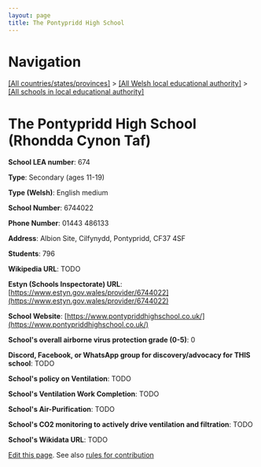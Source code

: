 ```yaml
---
layout: page
title: The Pontypridd High School
---
```

# Navigation

[[All countries/states/provinces]](../../..) > [[All Welsh local educational authority]](../..) > [[All schools in local educational authority]](..)

# The Pontypridd High School (Rhondda Cynon Taf)

**School LEA number**: 674

**Type**: Secondary (ages 11-19)

**Type (Welsh)**: English medium

**School Number**: 6744022

**Phone Number**: 01443 486133

**Address**: Albion Site, Cilfynydd, Pontypridd, CF37 4SF

**Students**: 796

**Wikipedia URL**: TODO

**Estyn (Schools Inspectorate) URL**: [https://www.estyn.gov.wales/provider/6744022](https://www.estyn.gov.wales/provider/6744022)

**School Website**: [https://www.pontypriddhighschool.co.uk/](https://www.pontypriddhighschool.co.uk/)

**School's overall airborne virus protection grade (0-5)**: 0

**Discord, Facebook, or WhatsApp group for discovery/advocacy for THIS school**: TODO

**School's policy on Ventilation**: TODO

**School's Ventilation Work Completion**: TODO

**School's Air-Purification**: TODO

**School's CO2 monitoring to actively drive ventilation and filtration**: TODO

**School's Wikidata URL**: TODO




[Edit this page](https://github.com/ventilate-schools/Wales/edit/prif/./Rhondda_Cynon_Taf/The_Pontypridd_High_School.md). See also [rules for contribution](../../../contribution-rules/)